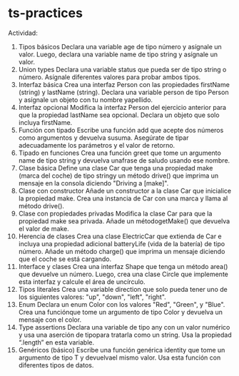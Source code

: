 # ts-practices
Actividad:
1. Tipos básicos 
Declara una variable age de tipo número y asígnale un valor. Luego, declara una variable name de tipo string y asígnale un valor. 
2. Union types 
Declara una variable status que pueda ser de tipo string o número. Asígnale diferentes valores para probar ambos tipos. 
3. Interfaz básica 
Crea una interfaz Person con las propiedades firstName (string) y lastName (string). Declara una variable person de tipo Person y asígnale un objeto con tu nombre yapellido. 
4. Interfaz opcional 
Modifica la interfaz Person del ejercicio anterior para que la propiedad lastName sea opcional. Declara un objeto que solo incluya firstName. 
5. Función con tipado 
Escribe una función add que acepte dos números como argumentos y devuelva susuma. Asegúrate de tipar adecuadamente los parámetros y el valor de retorno. 
6. Tipado en funciones 
Crea una función greet que tome un argumento name de tipo string y devuelva unafrase de saludo usando ese nombre. 
7. Clase básica 
Define una clase Car que tenga una propiedad make (marca del coche) de tipo stringy un método drive() que imprima un mensaje en la consola diciendo "Driving a [make]". 
8. Clase con constructor 
Añade un constructor a la clase Car que inicialice la propiedad make. Crea una instancia de Car con una marca y llama al método drive(). 
9. Clase con propiedades privadas 
Modifica la clase Car para que la propiedad make sea privada. Añade un métodogetMake() que devuelva el valor de make. 
10. Herencia de clases 
Crea una clase ElectricCar que extienda de Car e incluya una propiedad adicional batteryLife (vida de la batería) de tipo número. Añade un método charge() que imprima un mensaje diciendo que el coche se está cargando. 
11. Interface y clases 
Crea una interfaz Shape que tenga un método area() que devuelve un número. Luego, crea una clase Circle que implemente esta interfaz y calcule el área de uncírculo. 
12. Tipos literales 
Crea una variable direction que solo pueda tener uno de los siguientes valores: "up", "down", "left", "right".
13. Enum 
Declara un enum Color con los valores "Red", "Green", y "Blue". Crea una funciónque tome un argumento de tipo Color y devuelva un mensaje con el color. 
14. Type assertions 
Declara una variable de tipo any con un valor numérico y usa una aserción de tipopara tratarla como un string. Usa la propiedad “.length” en esta variable. 
15. Genéricos (básico) 
Escribe una función genérica identity que tome un argumento de tipo T y devuelvael mismo valor. Usa esta función con diferentes tipos de datos.
